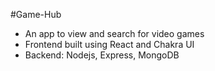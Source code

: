 #Game-Hub
- An app to view and search for video games
- Frontend built using React and Chakra UI
- Backend: Nodejs, Express, MongoDB

